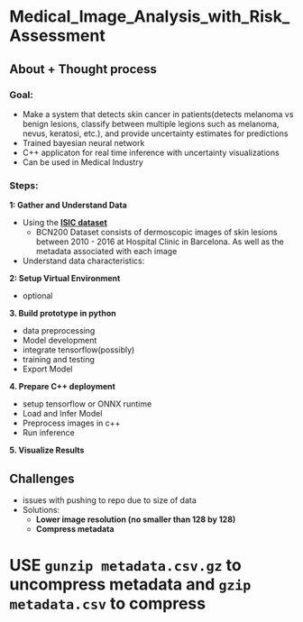 # Medical_Image_Analysis_with_Risk_Assessment

## About + Thought process

### **Goal:**
- Make a system that detects skin cancer in patients(detects melanoma vs benign lesions, classify between multiple legions such as melanoma, nevus, keratosi, etc.), and provide uncertainty estimates for predictions
- Trained bayesian neural network
- C++ applicaton for real time inference with uncertainty visualizations
- Can be used in Medical Industry

### **Steps:**

**1: Gather and Understand Data**
- Using the [**ISIC dataset**](https://api.isic-archive.com/collections/249/)
  - BCN200 Dataset consists of dermoscopic images of skin lesions between 2010 - 2016 at Hospital Clinic in Barcelona. As well as the metadata associated with each image
- Understand data characteristics:

**2: Setup Virtual Environment**
- optional

**3. Build prototype in python**
- data preprocessing
- Model development
- integrate tensorflow(possibly)
- training and testing
- Export Model

**4. Prepare C++ deployment**
- setup tensorflow or ONNX runtime
- Load and Infer Model
- Preprocess images in c++
- Run inference

**5. Visualize Results**


## Challenges
- issues with pushing to repo due to size of data
- Solutions:
  - **Lower image resolution (no smaller than 128 by 128)**
  - **Compress metadata**

 # USE ``` gunzip metadata.csv.gz ``` to uncompress metadata and ``` gzip metadata.csv ``` to compress





